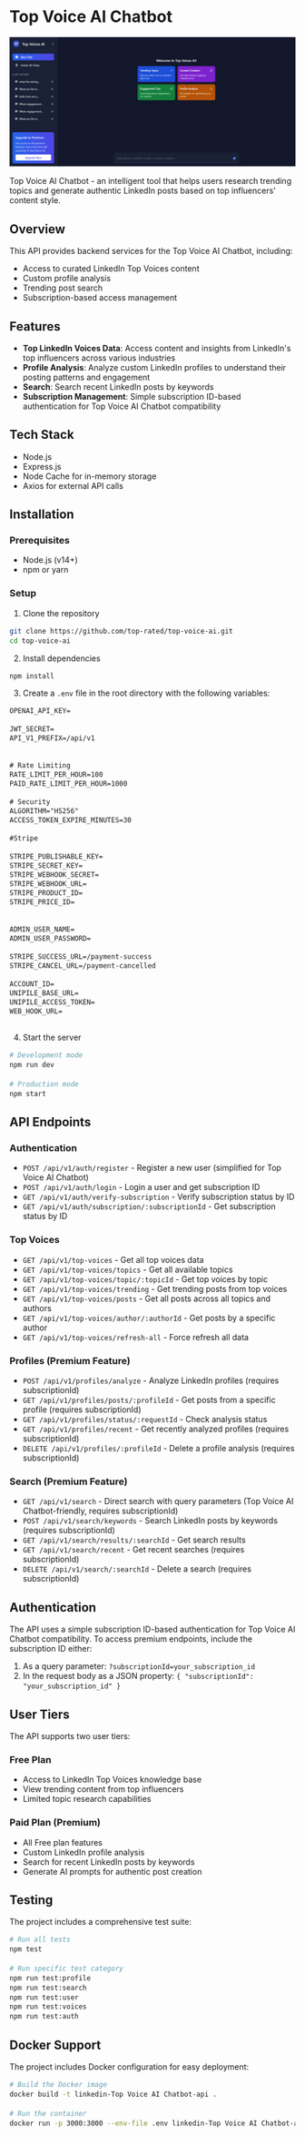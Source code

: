 # Top Voice AI Chatbot

![Top Voice AI Chatbot Screenshot](/public/screenshot.png)

Top Voice AI Chatbot - an intelligent tool that helps users research trending topics and generate authentic LinkedIn posts based on top influencers' content style.

## Overview

This API provides backend services for the Top Voice AI Chatbot, including:

- Access to curated LinkedIn Top Voices content
- Custom profile analysis
- Trending post search
- Subscription-based access management

## Features

- **Top LinkedIn Voices Data**: Access content and insights from LinkedIn's top influencers across various industries
- **Profile Analysis**: Analyze custom LinkedIn profiles to understand their posting patterns and engagement
- **Search**: Search recent LinkedIn posts by keywords
- **Subscription Management**: Simple subscription ID-based authentication for Top Voice AI Chatbot compatibility

## Tech Stack

- Node.js
- Express.js
- Node Cache for in-memory storage
- Axios for external API calls

## Installation

### Prerequisites

- Node.js (v14+)
- npm or yarn

### Setup

1. Clone the repository

```bash
git clone https://github.com/top-rated/top-voice-ai.git
cd top-voice-ai
```

2. Install dependencies

```bash
npm install
```

3. Create a `.env` file in the root directory with the following variables:

```
OPENAI_API_KEY=

JWT_SECRET=
API_V1_PREFIX=/api/v1


# Rate Limiting
RATE_LIMIT_PER_HOUR=100
PAID_RATE_LIMIT_PER_HOUR=1000

# Security
ALGORITHM="HS256"
ACCESS_TOKEN_EXPIRE_MINUTES=30

#Stripe

STRIPE_PUBLISHABLE_KEY=
STRIPE_SECRET_KEY=
STRIPE_WEBHOOK_SECRET=
STRIPE_WEBHOOK_URL=
STRIPE_PRODUCT_ID=
STRIPE_PRICE_ID=


ADMIN_USER_NAME=
ADMIN_USER_PASSWORD=

STRIPE_SUCCESS_URL=/payment-success
STRIPE_CANCEL_URL=/payment-cancelled

ACCOUNT_ID=
UNIPILE_BASE_URL=
UNIPILE_ACCESS_TOKEN=
WEB_HOOK_URL=


```

4. Start the server

```bash
# Development mode
npm run dev

# Production mode
npm start
```

## API Endpoints

### Authentication

- `POST /api/v1/auth/register` - Register a new user (simplified for Top Voice AI Chatbot)
- `POST /api/v1/auth/login` - Login a user and get subscription ID
- `GET /api/v1/auth/verify-subscription` - Verify subscription status by ID
- `GET /api/v1/auth/subscription/:subscriptionId` - Get subscription status by ID

### Top Voices

- `GET /api/v1/top-voices` - Get all top voices data
- `GET /api/v1/top-voices/topics` - Get all available topics
- `GET /api/v1/top-voices/topic/:topicId` - Get top voices by topic
- `GET /api/v1/top-voices/trending` - Get trending posts from top voices
- `GET /api/v1/top-voices/posts` - Get all posts across all topics and authors
- `GET /api/v1/top-voices/author/:authorId` - Get posts by a specific author
- `GET /api/v1/top-voices/refresh-all` - Force refresh all data

### Profiles (Premium Feature)

- `POST /api/v1/profiles/analyze` - Analyze LinkedIn profiles (requires subscriptionId)
- `GET /api/v1/profiles/posts/:profileId` - Get posts from a specific profile (requires subscriptionId)
- `GET /api/v1/profiles/status/:requestId` - Check analysis status
- `GET /api/v1/profiles/recent` - Get recently analyzed profiles (requires subscriptionId)
- `DELETE /api/v1/profiles/:profileId` - Delete a profile analysis (requires subscriptionId)

### Search (Premium Feature)

- `GET /api/v1/search` - Direct search with query parameters (Top Voice AI Chatbot-friendly, requires subscriptionId)
- `POST /api/v1/search/keywords` - Search LinkedIn posts by keywords (requires subscriptionId)
- `GET /api/v1/search/results/:searchId` - Get search results
- `GET /api/v1/search/recent` - Get recent searches (requires subscriptionId)
- `DELETE /api/v1/search/:searchId` - Delete a search (requires subscriptionId)

## Authentication

The API uses a simple subscription ID-based authentication for Top Voice AI Chatbot compatibility. To access premium endpoints, include the subscription ID either:

1. As a query parameter: `?subscriptionId=your_subscription_id`
2. In the request body as a JSON property: `{ "subscriptionId": "your_subscription_id" }`



## User Tiers

The API supports two user tiers:

### Free Plan

- Access to LinkedIn Top Voices knowledge base
- View trending content from top influencers
- Limited topic research capabilities

### Paid Plan (Premium)

- All Free plan features
- Custom LinkedIn profile analysis
- Search for recent LinkedIn posts by keywords
- Generate AI prompts for authentic post creation

## Testing

The project includes a comprehensive test suite:

```bash
# Run all tests
npm test

# Run specific test category
npm run test:profile
npm run test:search
npm run test:user
npm run test:voices
npm run test:auth
```

## Docker Support

The project includes Docker configuration for easy deployment:

```bash
# Build the Docker image
docker build -t linkedin-Top Voice AI Chatbot-api .

# Run the container
docker run -p 3000:3000 --env-file .env linkedin-Top Voice AI Chatbot-api
```

